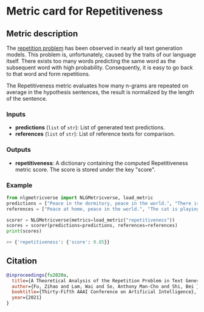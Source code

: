 # Metric card for Repetitiveness

## Metric description
The [repetition problem](https://github.com/fuzihaofzh/repetition-problem-nlg) has been observed in nearly all text generation models. This problem is, unfortunately, caused by the traits of our language itself. There exists too many words predicting the same word as the subsequent word with high probability. Consequently, it is easy to go back to that word and form repetitions.

The Repetitiveness metric evaluates how many n-grams are repeated on average in the hypothesis sentences, the result is normalized by the length of the sentence.

### Inputs
-  **predictions** (`list` of `str`): List of generated text predictions.
-  **references** (`list` of `str`): List of reference texts for comparison.

### Outputs
-  **repetitiveness**: A dictionary containing the computed Repetitiveness metric score. The score is stored under the key "score".

### Example
```python
from nlgmetricverse import NLGMetricverse, load_metric
predictions = ["Peace in the dormitory, peace in the world.", "There is a cat on the mat."]
references = ["Peace at home, peace in the world.", "The cat is playing on the mat."]

scorer = NLGMetricverse(metrics=load_metric("repetitiveness"))
scores = scorer(predictions=predictions, references=references)
print(scores)

>> {'repetitiveness': {'score': 0.85}}
```

## Citation
```bibtex
@inproceedings{fu2020a,
  title={A Theoretical Analysis of the Repetition Problem in Text Generation.},
  author={Fu, Zihao and Lam, Wai and So, Anthony Man-Cho and Shi, Bei },
  booktitle={Thirty-Fifth AAAI Conference on Artificial Intelligence},
  year={2021}
}
```